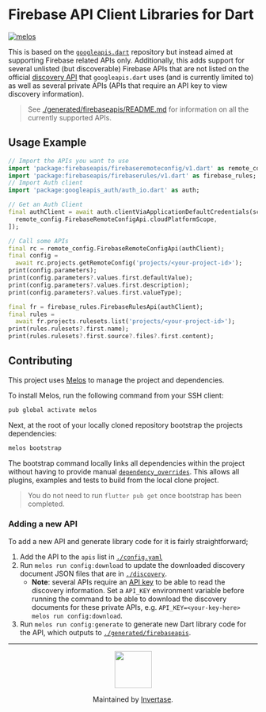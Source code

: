 # Firebase API Client Libraries for Dart

[![melos](https://img.shields.io/badge/maintained%20with-melos-f700ff.svg?style=flat-square)](https://github.com/invertase/melos)

This is based on the [`googleapis.dart`](https://github.com/google/googleapis.dart) repository but instead aimed at supporting Firebase related APIs only. Additionally, this adds support for several unlisted (but discoverable) Firebase APIs that are not listed on the official [discovery API](https://discovery.googleapis.com/discovery/v1/apis) that `googleapis.dart` uses (and is currently limited to) as well as several private APIs (APIs that require an API key to view discovery information).

> See [./generated/firebaseapis/README.md](./generated/firebaseapis/README.md) for information on all the currently supported APIs.

## Usage Example

```dart
// Import the APIs you want to use
import 'package:firebaseapis/firebaseremoteconfig/v1.dart' as remote_config;
import 'package:firebaseapis/firebaserules/v1.dart' as firebase_rules;
// Import Auth client
import 'package:googleapis_auth/auth_io.dart' as auth;

// Get an Auth Client
final authClient = await auth.clientViaApplicationDefaultCredentials(scopes: [
  remote_config.FirebaseRemoteConfigApi.cloudPlatformScope,
]);

// Call some APIs
final rc = remote_config.FirebaseRemoteConfigApi(authClient);
final config =
  await rc.projects.getRemoteConfig('projects/<your-project-id>');
print(config.parameters);
print(config.parameters?.values.first.defaultValue);
print(config.parameters?.values.first.description);
print(config.parameters?.values.first.valueType);

final fr = firebase_rules.FirebaseRulesApi(authClient);
final rules =
  await fr.projects.rulesets.list('projects/<your-project-id>');
print(rules.rulesets?.first.name);
print(rules.rulesets?.first.source?.files?.first.content);
```

## Contributing

This project uses [Melos](https://github.com/invertase/melos) to manage the project and dependencies.

To install Melos, run the following command from your SSH client:

```bash
pub global activate melos
```

Next, at the root of your locally cloned repository bootstrap the projects dependencies:

```bash
melos bootstrap
```

The bootstrap command locally links all dependencies within the project without having to
provide manual [`dependency_overrides`](https://dart.dev/tools/pub/pubspec). This allows all
plugins, examples and tests to build from the local clone project.

> You do not need to run `flutter pub get` once bootstrap has been completed.

### Adding a new API

To add a new API and generate library code for it is fairly straightforward;

1.  Add the API to the `apis` list in [`./config.yaml`](config.yaml)
2.  Run `melos run config:download` to update the downloaded discovery document JSON files that are in [`./discovery`](discovery).
    - **Note**: several APIs require an [API key](https://cloud.google.com/docs/authentication/api-keys) to be able to read the discovery information. Set a `API_KEY` environment variable before running the command to be able to download the discovery documents for these private APIs, e.g. `API_KEY=<your-key-here> melos run config:download`.
3.  Run `melos run config:generate` to generate new Dart library code for the API, which outputs to [`./generated/firebaseapis`](generated/firebaseapis).

---

<p align="center">
  <a href="https://invertase.io/?utm_source=readme&utm_medium=footer&utm_campaign=firebaseapis">
    <img width="75px" src="https://static.invertase.io/assets/invertase/invertase-rounded-avatar.png">
  </a>
  <p align="center">
    Maintained by <a href="https://invertase.io/?utm_source=readme&utm_medium=footer&utm_campaign=firebaseapis">Invertase</a>.
  </p>
</p>
